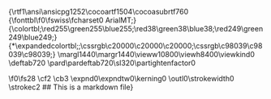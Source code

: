 {\rtf1\ansi\ansicpg1252\cocoartf1504\cocoasubrtf760
{\fonttbl\f0\fswiss\fcharset0 ArialMT;}
{\colortbl;\red255\green255\blue255;\red38\green38\blue38;\red249\green249\blue249;}
{\*\expandedcolortbl;;\cssrgb\c20000\c20000\c20000;\cssrgb\c98039\c98039\c98039;}
\margl1440\margr1440\vieww10800\viewh8400\viewkind0
\deftab720
\pard\pardeftab720\sl320\partightenfactor0

\f0\fs28 \cf2 \cb3 \expnd0\expndtw0\kerning0
\outl0\strokewidth0 \strokec2 ## This is a markdown file}